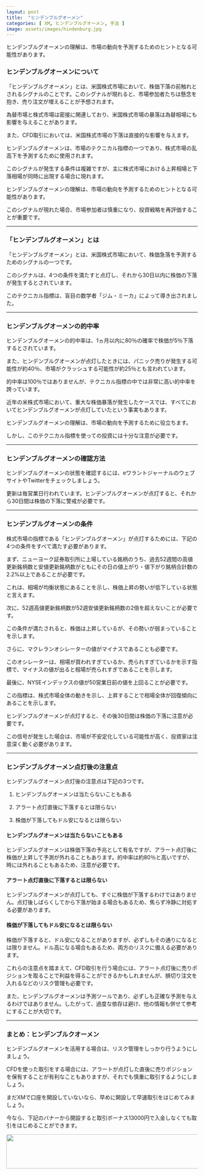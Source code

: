 ```yaml
---
layout: post
title:  "ヒンデンブルグオーメン"
categories: [ XM, ヒンデンブルグオーメン, 手法 ]
image: assets/images/hindenburg.jpg
---
```


ヒンデンブルグオーメンの理解は、市場の動向を予測するためのヒントとなる可能性があります。

### ヒンデンブルグオーメンについて

「ヒンデンブルグオーメン」とは、米国株式市場において、株価下落の前触れとされるシグナルのことです。このシグナルが現れると、市場参加者たちは懸念を抱き、売り注文が増えることが予想されます。

為替市場と株式市場は密接に関連しており、米国株式市場の暴落は為替相場にも影響を与えることがあります。

また、CFD取引においては、米国株式市場の下落は直接的な影響を与えます。

ヒンデンブルグオーメンは、市場のテクニカル指標の一つであり、株式市場の乱高下を予測するために使用されます。

このシグナルが発生する条件は複雑ですが、主に株式市場における上昇相場と下落相場が同時に出現する場合に現れます。

ヒンデンブルグオーメンの理解は、市場の動向を予測するためのヒントとなる可能性があります。

このシグナルが現れた場合、市場参加者は慎重になり、投資戦略を再評価することが重要です。

<hr>

### 「ヒンデンブルグオーメン」とは

「ヒンデンブルグオーメン」とは、米国株式市場において、株価急落を予測するためのシグナルの一つです。

このシグナルは、4つの条件を満たすと点灯し、それから30日以内に株価の下落が発生するとされています。

このテクニカル指標は、盲目の数学者「ジム・ミーカ」によって導き出されました。

<hr>

### ヒンデンブルグオーメンの的中率

ヒンデンブルグオーメンの的中率は、1ヵ月以内に80％の確率で株価が5％下落するとされています。

また、ヒンデンブルグオーメンが点灯したときには、パニック売りが発生する可能性が約40％、市場がクラッシュする可能性が約25％とも言われています。

的中率は100％ではありませんが、テクニカル指標の中では非常に高い的中率を誇っています。

近年の米株式市場において、重大な株価暴落が発生したケースでは、すべてにおいてヒンデンブルグオーメンが点灯していたという事実もあります。

ヒンデンブルグオーメンの理解は、市場の動向を予測するために役立ちます。

しかし、このテクニカル指標を使っての投資には十分な注意が必要です。

<hr>

### ヒンデンブルグオーメンの確認方法

ヒンデンブルグオーメンの状態を確認するには、eワラントジャーナルのウェブサイトやTwitterをチェックしましょう。

更新は毎営業日行われています。ヒンデンブルグオーメンが点灯すると、それから30日間は株価の下落に警戒が必要です。

<hr>

### ヒンデンブルグオーメンの条件

株式市場の指標である「ヒンデンブルグオーメン」が点灯するためには、下記の4つの条件をすべて満たす必要があります。

まず、ニューヨーク証券取引所に上場している銘柄のうち、過去52週間の高値更新銘柄数と安値更新銘柄数がともにその日の値上がり・値下がり銘柄合計数の2.2%以上であることが必要です。

これは、相場が均衡状態にあることを示し、株価上昇の勢いが低下している状態と言えます。

次に、52週高値更新銘柄数が52週安値更新銘柄数の2倍を超えないことが必要です。

この条件が満たされると、株価は上昇しているが、その勢いが弱まっていることを示します。

さらに、マクレランオシレーターの値がマイナスであることも必要です。

このオシレーターは、相場が買われすぎているか、売られすぎているかを示す指標で、マイナスの値が出ると相場が売られすぎであることを示します。

最後に、NYSEインデックスの値が50営業日前の値を上回ることが必要です。

この指標は、株式市場全体の動きを示し、上昇することで相場全体が回復傾向にあることを示します。

ヒンデンブルグオーメンが点灯すると、その後30日間は株価の下落に注意が必要です。

この信号が発生した場合は、市場が不安定化している可能性が高く、投資家は注意深く動く必要があります。

<hr>

### ヒンデンブルグオーメン点灯後の注意点

ヒンデンブルグオーメン点灯後の注意点は下記の3つです。

1. ヒンデンブルグオーメンは当たらないこともある

2. アラート点灯直後に下落するとは限らない

3. 株価が下落してもドル安になるとは限らない



#### ヒンデンブルグオーメンは当たらないこともある

ヒンデンブルグオーメンは株価下落の予兆として有名ですが、アラート点灯後に株価が上昇して予測が外れることもあります。的中率は約80％と高いですが、時には外れることもあるため、注意が必要です。

#### アラート点灯直後に下落するとは限らない

ヒンデンブルグオーメンが点灯しても、すぐに株価が下落するわけではありません。点灯後しばらくしてから下落が始まる場合もあるため、焦らず冷静に対処する必要があります。

#### 株価が下落してもドル安になるとは限らない

株価が下落すると、ドル安になることがありますが、必ずしもその通りになるとは限りません。ドル高になる場合もあるため、両方のリスクに備える必要があります。


これらの注意点を踏まえて、CFD取引を行う場合には、アラート点灯後に売りポジションを取ることで利益を得ることができるかもしれませんが、損切り注文を入れるなどのリスク管理も必要です。

また、ヒンデンブルグオーメンは予測ツールであり、必ずしも正確な予測を与えるわけではありません。したがって、過度な依存は避け、他の情報も併せて参考にすることが大切です。


<hr>

### まとめ：ヒンデンブルクオーメン

ヒンデンブルグオーメンを活用する場合は、リスク管理をしっかり行うようにしましょう。

CFDを使った取引をする場合には、アラートが点灯した直後に売りポジションを保有することが有利なこともありますが、それでも慎重に取引するようにしましょう。


まだXMで口座を開設していないなら、早めに開設して早速取引をはじめてみましょう。

今なら、下記のバナーから開設すると取引ボーナス13000円で入金しなくても取引をはじめることができます。

<a href="https://clicks.affstrack.com/c?m=7952&c=550036" referrerpolicy="no-referrer-when-downgrade"><img src="https://ads.affstrack.com/i/7952?c=550036" width="728" height="90" referrerpolicy="no-referrer-when-downgrade"/></a>


